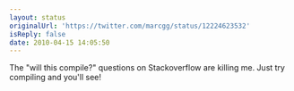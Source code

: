 ```yaml
---
layout: status
originalUrl: 'https://twitter.com/marcgg/status/12224623532'
isReply: false
date: 2010-04-15 14:05:50
---
```


The "will this compile?" questions on Stackoverflow are killing me. Just try compiling and you'll see!
